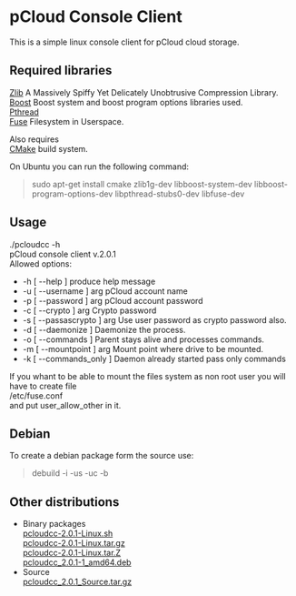 # pCloud Console Client

This is a simple linux console client for pCloud cloud storage. 

## Required libraries 
[Zlib](http://zlib.net/)  A Massively Spiffy Yet Delicately Unobtrusive Compression Library.  
[Boost](http://www.boost.org/) Boost system and boost program options libraries used.  
[Pthread](http://www.gnu.org/)   
[Fuse](https://github.com/libfuse/libfuse) Filesystem in Userspace.  
  
Also requires   
[CMake](https://cmake.org/) build system.  

On Ubuntu you can run the following command:  
> sudo apt-get install cmake zlib1g-dev libboost-system-dev libboost-program-options-dev libpthread-stubs0-dev libfuse-dev  

## Usage
./pcloudcc -h  
  pCloud console client v.2.0.1  
Allowed options:  
-  -h [ --help ]             produce help message
-  -u [ --username ] arg     pCloud account name
-  -p [ --password ] arg     pCloud account password
-  -c [ --crypto ] arg       Crypto password
-  -s [ --passascrypto ] arg Use user password as crypto password also.
-  -d [ --daemonize ]        Daemonize the process.
-  -o [ --commands  ]        Parent stays alive and processes commands. 
-  -m [ --mountpoint ] arg   Mount point where drive to be mounted.
-  -k [ --commands_only ]    Daemon already started pass only commands
  
If you whant to be able to mount the files system as non root user you will have to create file   
/etc/fuse.conf   
and put user_allow_other in it.  

## Debian
To create a debian package form the source use:  
> debuild -i -us -uc -b  

## Other distributions
- Binary packages  
  [pcloudcc-2.0.1-Linux.sh](https://github.com/libfuse/libfuse)   
  [pcloudcc-2.0.1-Linux.tar.gz](https://github.com/libfuse/libfuse)  
  [pcloudcc-2.0.1-Linux.tar.Z](https://github.com/libfuse/libfuse)  
  [pcloudcc_2.0.1-1_amd64.deb](https://github.com/libfuse/libfuse)  
- Source  
  [pcloudcc_2.0.1_Source.tar.gz](https://github.com/libfuse/libfuse)  
